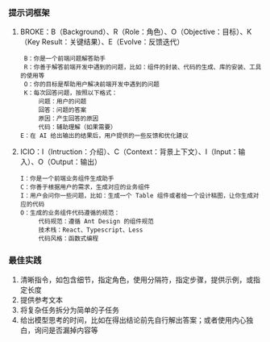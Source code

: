### 提示词框架

1. BROKE：B（Background）、R（Role：角色）、O（Objective：目标）、K（Key Result：关键结果）、E（Evolve：反馈迭代）

   ```
    B：你是一个前端问题解答助手
    R：你善于解答前端开发中遇到的问题，比如：组件的封装、代码的生成、库的安装、工具的使用等
    O：你的目标是帮助用户解决前端开发中遇到的问题
    K：每次回答问题，按照以下格式：
        问题：用户的问题
        回答：问题的答案
        原因：产生回答的原因
        代码：辅助理解（如果需要）
   E：在 AI 给出输出的结果后，用户提供的一些反馈和优化建议
   ```

2. ICIO：I（Intruction：介绍）、C（Context：背景上下文）、I（Input：输入）、O（Output：输出）

   ```
   I：你是一个前端业务组件生成助手
   C：你善于根据用户的需求，生成对应的业务组件
   I：用户会问你一些问题，比如：生成一个 Table 组件或者给一个设计稿图，让你生成对应的代码
   O：生成的业务组件代码遵循的规范：
        代码规范：遵循 Ant Design 的组件规范
        技术栈：React、Typescript、Less
        代码风格：函数式编程
   ```

### 最佳实践

1. 清晰指令，如包含细节，指定角色，使用分隔符，指定步骤，提供示例，或指定长度
2. 提供参考文本
3. 将复杂任务拆分为简单的子任务
4. 给出模型思考的时间，比如在得出结论前先自行解出答案；或者使用内心独白，询问是否漏掉内容等
